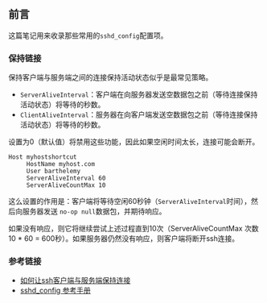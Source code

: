 ## 前言
这篇笔记用来收录那些常用的`sshd_config`配置项。

### 保持链接
保持客户端与服务端之间的连接保持活动状态似乎是最常见策略。

* `ServerAliveInterval`：客户端在向服务器发送空数据包之前（等待连接保持活动状态）将等待的秒数。
* `ClientAliveInterval`：服务器在向客户端发送空数据包之前（等待连接保持活动状态）将等待的秒数。

设置为0（默认值）将禁用这些功能，因此如果空闲时间太长，连接可能会断开。

```
Host myhostshortcut
     HostName myhost.com
     User barthelemy
     ServerAliveInterval 60
     ServerAliveCountMax 10
```

这么设置的作用是：客户端将等待空闲60秒钟（`ServerAliveInterval`时间），然后向服务器发送 ` no-op null `数据包，并期待响应。

如果没有响应，则它将继续尝试上述过程直到10次（ServerAliveCountMax 次数 10 * 60 = 600秒）。如果服务器仍然没有响应，则客户端将断开ssh连接。

### 参考链接
* [如何让ssh客户端与服务端保持连接](https://unix.stackexchange.com/questions/3026/what-options-serveraliveinterval-and-clientaliveinterval-in-sshd-config-exac)
* [sshd_config 参考手册](https://linux.die.net/man/5/sshd_config)
